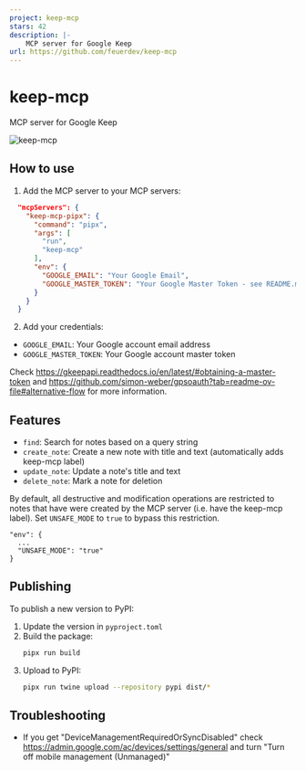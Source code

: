 ```yaml
---
project: keep-mcp
stars: 42
description: |-
    MCP server for Google Keep
url: https://github.com/feuerdev/keep-mcp
---
```


# keep-mcp

MCP server for Google Keep

![keep-mcp](https://github.com/user-attachments/assets/f50c4ae6-4d35-4bb6-a494-51c67385f1b6)

## How to use

1. Add the MCP server to your MCP servers:

```json
  "mcpServers": {
    "keep-mcp-pipx": {
      "command": "pipx",
      "args": [
        "run",
        "keep-mcp"
      ],
      "env": {
        "GOOGLE_EMAIL": "Your Google Email",
        "GOOGLE_MASTER_TOKEN": "Your Google Master Token - see README.md"
      }
    }
  }
```

2. Add your credentials:
* `GOOGLE_EMAIL`: Your Google account email address
* `GOOGLE_MASTER_TOKEN`: Your Google account master token

Check https://gkeepapi.readthedocs.io/en/latest/#obtaining-a-master-token and https://github.com/simon-weber/gpsoauth?tab=readme-ov-file#alternative-flow for more information.

## Features

* `find`: Search for notes based on a query string
* `create_note`: Create a new note with title and text (automatically adds keep-mcp label)
* `update_note`: Update a note's title and text
* `delete_note`: Mark a note for deletion

By default, all destructive and modification operations are restricted to notes that have were created by the MCP server (i.e. have the keep-mcp label). Set `UNSAFE_MODE` to `true` to bypass this restriction.

```
"env": {
  ...
  "UNSAFE_MODE": "true"
}
```

## Publishing

To publish a new version to PyPI:

1. Update the version in `pyproject.toml`
2. Build the package:
   ```bash
   pipx run build
   ```
3. Upload to PyPI:
   ```bash
   pipx run twine upload --repository pypi dist/*
   ```

## Troubleshooting

* If you get "DeviceManagementRequiredOrSyncDisabled" check https://admin.google.com/ac/devices/settings/general and turn "Turn off mobile management (Unmanaged)"

